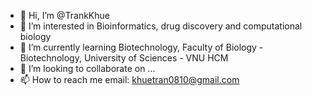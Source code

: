 - 👋 Hi, I’m @TrankKhue
- 👀 I’m interested in Bioinformatics, drug discovery and computational biology
- 🌱 I’m currently learning Biotechnology, Faculty of Biology - Biotechnology, University of Sciences - VNU HCM
- 💞️ I’m looking to collaborate on ...
- 📫 How to reach me email: khuetran0810@gmail.com

<!---
TrankKhue/TrankKhue is a ✨ special ✨ repository because its `README.md` (this file) appears on your GitHub profile.
You can click the Preview link to take a look at your changes.
--->
